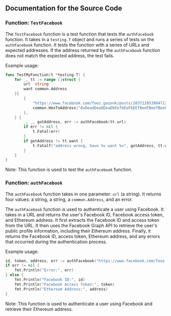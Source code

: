 ## Documentation for the Source Code

### Function: `TestFacebook`

The `TestFacebook` function is a test function that tests the `authFacebook` function. It takes in a `testing.T` object and runs a series of tests on the `authFacebook` function. It tests the function with a series of URLs and expected addresses. If the address returned by the `authFacebook` function does not match the expected address, the test fails.

Example usage:

```go
func TestMyFunction(t *testing.T) {
    for _, tt := range []struct {
        url  string
        want common.Address
    }{
        {
            "https://www.facebook.com/fooz.gazonk/posts/2837228539847129",
            common.HexToAddress("0xDeadDeaDDeaDbEefbEeFbEEfBeeFBeefBeeFbEEF"),
        },
    } {
        _, _, gotAddress, err := authFacebook(tt.url)
        if err != nil {
            t.Fatal(err)
        }
        if gotAddress != tt.want {
            t.Fatalf("address wrong, have %v want %v", gotAddress, tt.want)
        }
    }
}
```

Note: This function is used to test the `authFacebook` function.

### Function: `authFacebook`

The `authFacebook` function takes in one parameter: `url` (a string). It returns four values: a string, a string, a `common.Address`, and an error.

The `authFacebook` function is used to authenticate a user using Facebook. It takes in a URL and returns the user's Facebook ID, Facebook access token, and Ethereum address. It first extracts the Facebook ID and access token from the URL. It then uses the Facebook Graph API to retrieve the user's public profile information, including their Ethereum address. Finally, it returns the Facebook ID, access token, Ethereum address, and any errors that occurred during the authentication process.

Example usage:

```go
id, token, address, err := authFacebook("https://www.facebook.com/fooz.gazonk/posts/2837228539847129")
if err != nil {
    fmt.Println("Error:", err)
} else {
    fmt.Println("Facebook ID:", id)
    fmt.Println("Facebook Access Token:", token)
    fmt.Println("Ethereum Address:", address)
}
```

Note: This function is used to authenticate a user using Facebook and retrieve their Ethereum address.